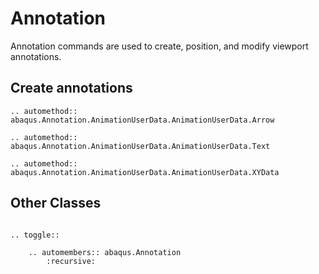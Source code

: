 # Annotation

Annotation commands are used to create, position, and modify viewport annotations.

## Create annotations

```{eval-rst}
.. automethod:: abaqus.Annotation.AnimationUserData.AnimationUserData.Arrow
```

```{eval-rst}
.. automethod:: abaqus.Annotation.AnimationUserData.AnimationUserData.Text
```

```{eval-rst}
.. automethod:: abaqus.Annotation.AnimationUserData.AnimationUserData.XYData

```

## Other Classes

```{eval-rst}

.. toggle::

    .. automembers:: abaqus.Annotation
        :recursive:
```
